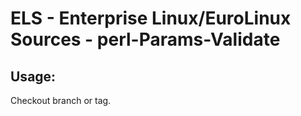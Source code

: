 # ELS - Enterprise Linux/EuroLinux Sources - perl-Params-Validate 
## Usage:
  Checkout branch or tag.

